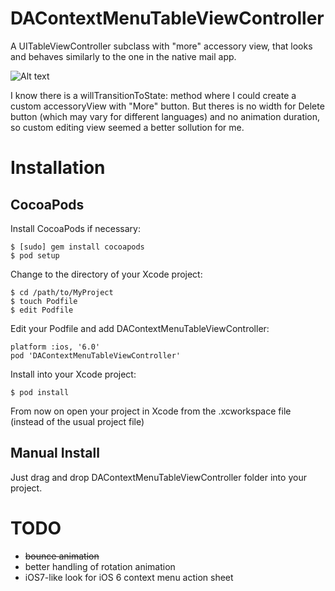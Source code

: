 DAContextMenuTableViewController
================================

A UITableViewController subclass with "more" accessory view, that looks and behaves similarly to the one in the native mail app.

![Alt text](DAContextMenuTableViewController.gif)

I know there is a willTransitionToState: method where I could create a custom accessoryView with "More" button. 
But theres is no width for Delete button (which may vary for different languages) and no animation duration, so custom editing view seemed a better sollution for me.


Installation
==============

CocoaPods
--------------
Install CocoaPods if necessary:

    $ [sudo] gem install cocoapods
    $ pod setup

Change to the directory of your Xcode project:

    $ cd /path/to/MyProject
    $ touch Podfile
    $ edit Podfile

Edit your Podfile and add DAContextMenuTableViewController:

    platform :ios, '6.0'
    pod 'DAContextMenuTableViewController'

Install into your Xcode project:

    $ pod install

From now on open your project in Xcode from the .xcworkspace file (instead of the usual project file)

Manual Install
--------------

Just drag and drop DAContextMenuTableViewController folder into your project.

TODO
==============

- <del>bounce animation</del>
- better handling of rotation animation
- iOS7-like look for iOS 6 context menu action sheet
